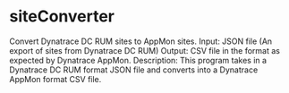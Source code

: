 # siteConverter
Convert Dynatrace DC RUM sites to AppMon sites.
Input: JSON file (An export of sites from Dynatrace DC RUM)
Output: CSV file in the format as expected by Dynatrace AppMon.
Description: This program takes in a Dynatrace DC RUM format JSON file and converts into a Dynatrace AppMon format CSV file.
